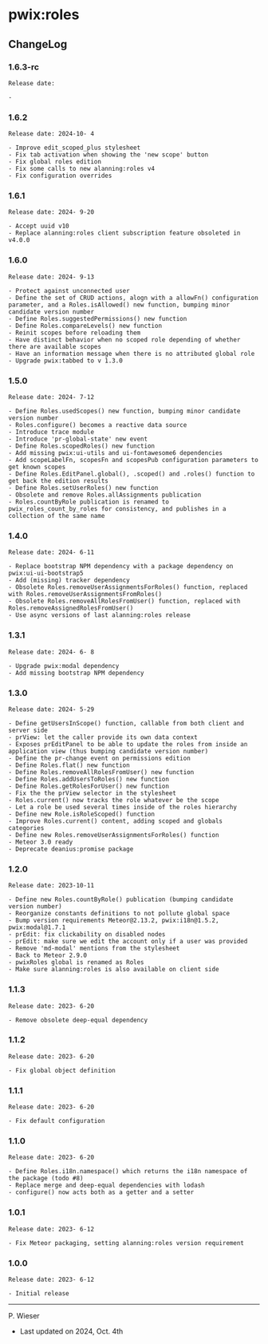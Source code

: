 # pwix:roles

## ChangeLog

### 1.6.3-rc

    Release date: 

    - 

### 1.6.2

    Release date: 2024-10- 4

    - Improve edit_scoped_plus stylesheet
    - Fix tab activation when showing the 'new scope' button
    - Fix global roles edition
    - Fix some calls to new alanning:roles v4
    - Fix configuration overrides

### 1.6.1

    Release date: 2024- 9-20

    - Accept uuid v10
    - Replace alanning:roles client subscription feature obsoleted in v4.0.0

### 1.6.0

    Release date: 2024- 9-13

    - Protect against unconnected user
    - Define the set of CRUD actions, alogn with a allowFn() configuration parameter, and a Roles.isAllowed() new function, bumping minor candidate version number
    - Define Roles.suggestedPermissions() new function
    - Define Roles.compareLevels() new function
    - Reinit scopes before reloading them
    - Have distinct behavior when no scoped role depending of whether there are available scopes
    - Have an information message when there is no attributed global role
    - Upgrade pwix:tabbed to v 1.3.0

### 1.5.0

    Release date: 2024- 7-12

    - Define Roles.usedScopes() new function, bumping minor candidate version number
    - Roles.configure() becomes a reactive data source
    - Introduce trace module
    - Introduce 'pr-global-state' new event
    - Define Roles.scopedRoles() new function
    - Add missing pwix:ui-utils and ui-fontawesome6 dependencies
    - Add scopeLabelFn, scopesFn and scopesPub configuration parameters to get known scopes
    - Define Roles.EditPanel.global(), .scoped() and .roles() function to get back the edition results
    - Define Roles.setUserRoles() new function
    - Obsolete and remove Roles.allAssignments publication
    - Roles.countByRole publication is renamed to pwix_roles_count_by_roles for consistency, and publishes in a collection of the same name

### 1.4.0

    Release date: 2024- 6-11

    - Replace bootstrap NPM dependency with a package dependency on pwix:ui-ui-bootstrap5
    - Add (missing) tracker dependency
    - Obsolete Roles.removeUserAssignmentsForRoles() function, replaced with Roles.removeUserAssignmentsFromRoles()
    - Obsolete Roles.removeAllRolesFromUser() function, replaced with Roles.removeAssignedRolesFromUser()
    - Use async versions of last alanning:roles release

### 1.3.1

    Release date: 2024- 6- 8

    - Upgrade pwix:modal dependency
    - Add missing bootstrap NPM dependency

### 1.3.0

    Release date: 2024- 5-29

    - Define getUsersInScope() function, callable from both client and server side
    - prView: let the caller provide its own data context
    - Exposes prEditPanel to be able to update the roles from inside an application view (thus bumping candidate version number)
    - Define the pr-change event on permissions edition
    - Define Roles.flat() new function
    - Define Roles.removeAllRolesFromUser() new function
    - Define Roles.addUsersToRoles() new function
    - Define Roles.getRolesForUser() new function
    - Fix the the prView selector in the stylesheet
    - Roles.current() now tracks the role whatever be the scope
    - Let a role be used several times inside of the roles hierarchy
    - Define new Role.isRoleScoped() function
    - Improve Roles.current() content, adding scoped and globals categories
    - Define new Roles.removeUserAssignmentsForRoles() function
    - Meteor 3.0 ready
    - Deprecate deanius:promise package

### 1.2.0

    Release date: 2023-10-11

    - Define new Roles.countByRole() publication (bumping candidate version number)
    - Reorganize constants definitions to not pollute global space
    - Bump version requirements Meteor@2.13.2, pwix:i18n@1.5.2, pwix:modal@1.7.1
    - prEdit: fix clickability on disabled nodes
    - prEdit: make sure we edit the account only if a user was provided
    - Remove 'md-modal' mentions from the stylesheet
    - Back to Meteor 2.9.0
    - pwixRoles global is renamed as Roles
    - Make sure alanning:roles is also available on client side

### 1.1.3

    Release date: 2023- 6-20

    - Remove obsolete deep-equal dependency

### 1.1.2

    Release date: 2023- 6-20

    - Fix global object definition

### 1.1.1

    Release date: 2023- 6-20

    - Fix default configuration

### 1.1.0

    Release date: 2023- 6-20

    - Define Roles.i18n.namespace() which returns the i18n namespace of the package (todo #8)
    - Replace merge and deep-equal dependencies with lodash
    - configure() now acts both as a getter and a setter

### 1.0.1

    Release date: 2023- 6-12

    - Fix Meteor packaging, setting alanning:roles version requirement

### 1.0.0

    Release date: 2023- 6-12

    - Initial release

---
P. Wieser
- Last updated on 2024, Oct. 4th
